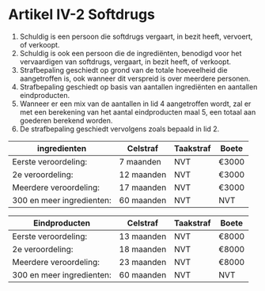 # Artikel IV-2 Softdrugs

1. Schuldig is een persoon die softdrugs vergaart, in bezit heeft, vervoert, of verkoopt.
2. Schuldig is ook een persoon die de ingrediënten, benodigd voor het vervaardigen van softdrugs, vergaart, in bezit heeft, of verkoopt.
3. Strafbepaling geschiedt op grond van de totale hoeveelheid die aangetroffen is, ook wanneer dit verspreid is over meerdere personen.
4. Strafbepaling geschiedt op basis van aantallen ingrediënten en aantallen eindproducten.
5. Wanneer er een mix van de aantallen in lid 4 aangetroffen wordt, zal er met een berekening van het aantal eindproducten maal 5, een totaal aan goederen berekend worden.
6. De strafbepaling geschiedt vervolgens zoals bepaald in lid 2.

| ingredienten | Celstraf    | Taakstraf                     | Boete |
| ----------- | -------------| ------------------------------------ | ------------ |
| Eerste veroordeling:|   7 maanden    | NVT | €3000  |
| 2e veroordeling:     | 12 maanden | NVT | €3000  |
| Meerdere veroordeling:|  17 maanden | NVT | €3000  |
| 300 en meer ingredienten:| 60 maanden| NVT | NVT|

| Eindproducten | Celstraf    | Taakstraf                     | Boete |
| ----------- | -------------| ------------------------------------ | ------------ |
| Eerste veroordeling:|   13 maanden    | NVT | €8000  |
| 2e veroordeling:     | 18 maanden | NVT | €8000  |
| Meerdere veroordeling:|  23 maanden | NVT | €8000  |
| 300 en meer ingredienten:| 60 maanden| NVT | NVT|
